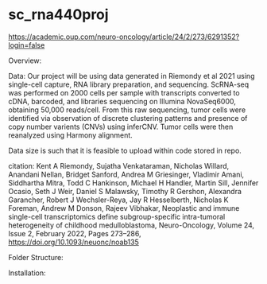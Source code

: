 # sc_rna440proj
https://academic.oup.com/neuro-oncology/article/24/2/273/6291352?login=false

Overview:


Data:
Our project will be using data generated in Riemondy et al 2021 using 
single-cell capture, RNA library preparation, and sequencing. ScRNA-seq was 
performed on 2000 cells per sample with transcripts converted to cDNA, barcoded, 
and libraries sequencing on Illumina NovaSeq6000, obtaining 50,000 reads/cell. 
From this raw sequencing, tumor cells were identified via observation of 
discrete clustering patterns and presence of copy number varients (CNVs) using 
inferCNV. Tumor cells were then reanalyzed using Harmony alignment. 

Data size is such that it is feasible to upload within code stored in repo.

citation: Kent A Riemondy, Sujatha Venkataraman, Nicholas Willard, 
Anandani Nellan, Bridget Sanford, Andrea M Griesinger, Vladimir Amani, 
Siddhartha Mitra, Todd C Hankinson, Michael H Handler, Martin Sill, 
Jennifer Ocasio, Seth J Weir, Daniel S Malawsky, Timothy R Gershon, 
Alexandra Garancher, Robert J Wechsler-Reya, Jay R Hesselberth, 
Nicholas K Foreman, Andrew M Donson, Rajeev Vibhakar, Neoplastic and 
immune single-cell transcriptomics define subgroup-specific intra-tumoral 
heterogeneity of childhood medulloblastoma, Neuro-Oncology, Volume 24, 
Issue 2, February 2022, Pages 273–286, https://doi.org/10.1093/neuonc/noab135

Folder Structure:

Installation:
